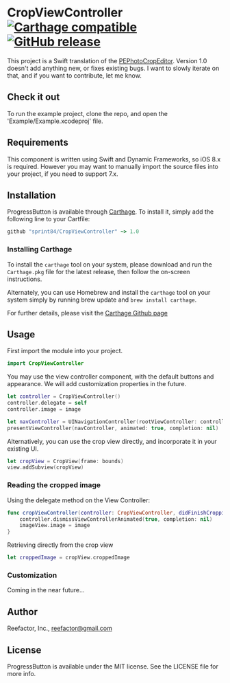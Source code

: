 
# CropViewController [![Carthage compatible](https://img.shields.io/badge/Carthage-compatible-4BC51D.svg?style=flat)](https://github.com/Carthage/Carthage) [![GitHub release](https://img.shields.io/badge/Release-v1.0-brightgreen.svg)]()

This project is a Swift translation of the [PEPhotoCropEditor](https://github.com/kishikawakatsumi/PEPhotoCropEditor). Version 1.0 doesn't add anything new, or fixes existing bugs. I want to slowly iterate on that, and if you want to contribute, let me know.

## Check it out

To run the example project, clone the repo, and open the 'Example/Example.xcodeproj' file.

## Requirements

This component is written using Swift and Dynamic Frameworks, so iOS 8.x is required. However you may want to manually import the source files into your project, if you need to support 7.x.

## Installation

ProgressButton is available through [Carthage](https://github.com/Carthage/Carthage). To install
it, simply add the following line to your Cartfile:

```ruby
github "sprint84/CropViewController" ~> 1.0
```

### Installing Carthage

To install the `carthage` tool on your system, please download and run the `Carthage.pkg` file for the latest release, then follow the on-screen instructions.

Alternately, you can use Homebrew and install the `carthage` tool on your system simply by running brew update and `brew install carthage`.

For further details, please visit the [Carthage Github page](https://github.com/Carthage/Carthage)

## Usage

First import the module into your project.

```swift
import CropViewController
```

You may use the view controller component, with the default buttons and appearance. We will add customization properties in the future.

```swift
let controller = CropViewController()
controller.delegate = self
controller.image = image

let navController = UINavigationController(rootViewController: controller)
presentViewController(navController, animated: true, completion: nil)
```

Alternatively, you can use the crop view directly, and incorporate it in your existing UI.

```swift
let cropView = CropView(frame: bounds)
view.addSubview(cropView)
```

### Reading the cropped image

Using the delegate method on the View Controller:

```swift
func cropViewController(controller: CropViewController, didFinishCroppingImage image: UIImage) {
    controller.dismissViewControllerAnimated(true, completion: nil)
    imageView.image = image
}
```

Retrieving directly from the crop view
```swift
let croppedImage = cropView.croppedImage
```

### Customization
Coming in the near future...

## Author

Reefactor, Inc., reefactor@gmail.com

## License

ProgressButton is available under the MIT license. See the LICENSE file for more info.
